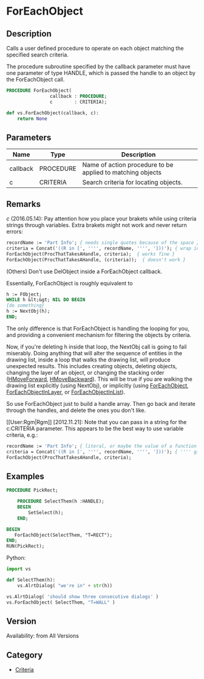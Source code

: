 # ForEachObject

## Description
Calls a user defined procedure to operate on each object matching the specified search criteria. 

The procedure subroutine specified by the callback parameter must have one parameter of type HANDLE, which is passed the handle to an object by the ForEachObject call.

```pascal
PROCEDURE ForEachObject(
				callback : PROCEDURE;
				c        : CRITERIA);
```

```python
def vs.ForEachObject(callback, c):
    return None
```

## Parameters
|Name|Type|Description|
|---|---|---|
|callback|PROCEDURE|Name of action procedure to be applied to matching objects|
|c|CRITERIA|Search criteria for locating objects.|

## Remarks
*_c_* (2016.05.14): Pay attention how you place your brakets while using criteria strings through variables. Extra brakets might not work and never return errors:
```pascal
recordName := 'Part Info'; { needs single quotes because of the space }
criteria = Concat('((R in [', '''', recordName, '''', ']))'); { wrap in single quotes }
ForEachObject(ProcThatTakesAHandle, criteria);  { works fine }
ForEachObject(ProcThatTakesAHandle, (criteria));  { doesn't work }
```



(Others)
Don't use DelObject inside a ForEachObject callback.

Essentially, ForEachObject is roughly equivalent to
```pascal
h := FObject;
WHILE h &lt;&gt; NIL DO BEGIN
{do something}
h := NextObj(h);
END;
```

The only difference is that ForEachObject is handling the looping for you, and providing a convenient mechanism for filtering the objects by criteria.

Now, if you're deleting h inside that loop, the NextObj call is going to fail miserably. Doing anything that will alter the sequence of entities in the drawing list, inside a loop that walks the drawing list, will produce unexpected results. This includes creating objects, deleting objects, changing the layer of an object, or changing the stacking order ([HMoveForward](HMoveForward.md), [HMoveBackward](HMoveBackward.md)). This will be true if you are walking the drawing list explicitly (using NextObj), or implicitly (using [ForEachObject](ForEachObject.md), [ForEachObjectInLayer](ForEachObjectInLayer.md), or [ForEachObjectInList](ForEachObjectInList.md)).

So use ForEachObject just to build a handle array. Then go back and iterate through the handles, and delete the ones you don't like.

[[User:Rgm|Rgm]] [2012.11.21]:
Note that you can pass in a string for the c:CRITERIA parameter. This appears to be the best way to use variable criteria, e.g.:

```pascal
recordName := 'Part Info'; { literal, or maybe the value of a function }
criteria = Concat('((R in [', '''', recordName, '''', ']))'); { '''' gives a single quote when parsed }
ForEachObject(ProcThatTakesAHandle, criteria); 
```

## Examples
```pascal
PROCEDURE PickRect;

    PROCEDURE SelectThem(h :HANDLE);
    BEGIN
        SetSelect(h);
    END;

BEGIN
   ForEachObject(SelectThem, "T=RECT");
END;
RUN(PickRect);
```
Python:
```python
import vs

def SelectThem(h):
	vs.AlrtDialog( "we're in" + str(h))

vs.AlrtDialog( 'should show three consecutive dialogs' )
vs.ForEachObject( SelectThem, "T=WALL" )
```

## Version
Availability: from All Versions

## Category
* [Criteria](../Categories/Criteria.md)
